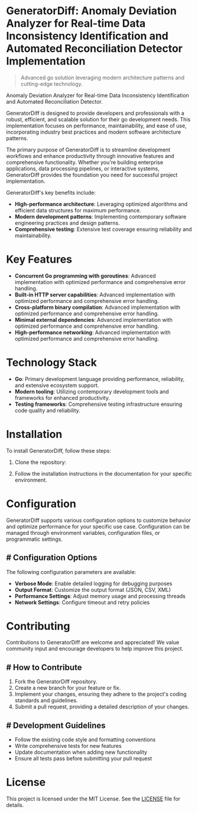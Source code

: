 <!-- fallback_GeneratorDiff_20250804234544_57796 -->

# GeneratorDiff: Anomaly Deviation Analyzer for Real-time Data Inconsistency Identification and Automated Reconciliation Detector Implementation
> Advanced go solution leveraging modern architecture patterns and cutting-edge technology.

Anomaly Deviation Analyzer for Real-time Data Inconsistency Identification and Automated Reconciliation Detector.

GeneratorDiff is designed to provide developers and professionals with a robust, efficient, and scalable solution for their go development needs. This implementation focuses on performance, maintainability, and ease of use, incorporating industry best practices and modern software architecture patterns.

The primary purpose of GeneratorDiff is to streamline development workflows and enhance productivity through innovative features and comprehensive functionality. Whether you're building enterprise applications, data processing pipelines, or interactive systems, GeneratorDiff provides the foundation you need for successful project implementation.

GeneratorDiff's key benefits include:

* **High-performance architecture**: Leveraging optimized algorithms and efficient data structures for maximum performance.
* **Modern development patterns**: Implementing contemporary software engineering practices and design patterns.
* **Comprehensive testing**: Extensive test coverage ensuring reliability and maintainability.

# Key Features

* **Concurrent Go programming with goroutines**: Advanced implementation with optimized performance and comprehensive error handling.
* **Built-in HTTP server capabilities**: Advanced implementation with optimized performance and comprehensive error handling.
* **Cross-platform binary compilation**: Advanced implementation with optimized performance and comprehensive error handling.
* **Minimal external dependencies**: Advanced implementation with optimized performance and comprehensive error handling.
* **High-performance networking**: Advanced implementation with optimized performance and comprehensive error handling.

# Technology Stack

* **Go**: Primary development language providing performance, reliability, and extensive ecosystem support.
* **Modern tooling**: Utilizing contemporary development tools and frameworks for enhanced productivity.
* **Testing frameworks**: Comprehensive testing infrastructure ensuring code quality and reliability.

# Installation

To install GeneratorDiff, follow these steps:

1. Clone the repository:


2. Follow the installation instructions in the documentation for your specific environment.

# Configuration

GeneratorDiff supports various configuration options to customize behavior and optimize performance for your specific use case. Configuration can be managed through environment variables, configuration files, or programmatic settings.

## # Configuration Options

The following configuration parameters are available:

* **Verbose Mode**: Enable detailed logging for debugging purposes
* **Output Format**: Customize the output format (JSON, CSV, XML)
* **Performance Settings**: Adjust memory usage and processing threads
* **Network Settings**: Configure timeout and retry policies

# Contributing

Contributions to GeneratorDiff are welcome and appreciated! We value community input and encourage developers to help improve this project.

## # How to Contribute

1. Fork the GeneratorDiff repository.
2. Create a new branch for your feature or fix.
3. Implement your changes, ensuring they adhere to the project's coding standards and guidelines.
4. Submit a pull request, providing a detailed description of your changes.

## # Development Guidelines

* Follow the existing code style and formatting conventions
* Write comprehensive tests for new features
* Update documentation when adding new functionality
* Ensure all tests pass before submitting your pull request

# License

This project is licensed under the MIT License. See the [LICENSE](https://github.com/coralnws/GeneratorDiff/blob/main/LICENSE) file for details.
